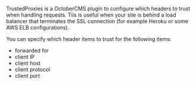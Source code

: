 TrustedProxies is a OctoberCMS plugin to configure which headers to trust
when handling requests. Tiis is useful when your site is behind a load
balancer that terminates the SSL connection (for example Heroku or some
AWS ELB configurations).

You can specify which header items to trust for the following items:

* forwarded for
* client IP
* client host
* client protocol
* client port
